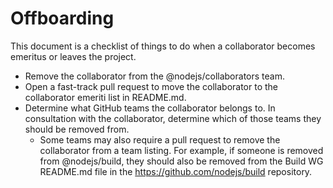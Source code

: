# Offboarding

This document is a checklist of things to do when a collaborator becomes emeritus or leaves the project.

- Remove the collaborator from the <span class="citation" data-cites="nodejs/collaborators">@nodejs/collaborators</span> team.
- Open a fast-track pull request to move the collaborator to the collaborator emeriti list in README.md.
- Determine what GitHub teams the collaborator belongs to. In consultation with the collaborator, determine which of those teams they should be removed from.
  - Some teams may also require a pull request to remove the collaborator from a team listing. For example, if someone is removed from <span class="citation" data-cites="nodejs/build">@nodejs/build</span>, they should also be removed from the Build WG README.md file in the <a href="https://github.com/nodejs/build" class="uri">https://github.com/nodejs/build</a> repository.
